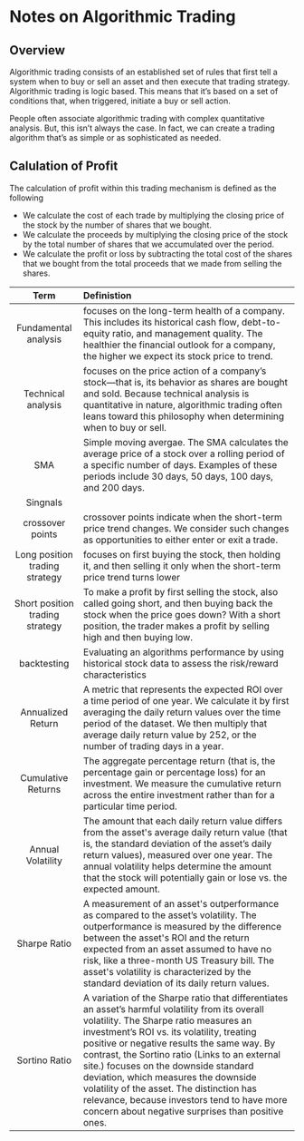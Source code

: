 # Notes on Algorithmic Trading 
## Overview 
Algorithmic trading consists of an established set of rules that first tell a system when to buy or sell an asset and then execute that trading strategy. Algorithmic trading is logic based. This means that it’s based on a set of conditions that, when triggered, initiate a buy or sell action.

People often associate algorithmic trading with complex quantitative analysis. But, this isn’t always the case. In fact, we can create a trading algorithm that’s as simple or as sophisticated as needed.


## Calulation of Profit 
The calculation of profit within this trading mechanism is defined as the following
* We calculate the cost of each trade by multiplying the closing price of the stock by the number of shares that we bought. 
* We calculate the proceeds by multiplying the closing price of the stock by the total number of shares that we accumulated over the period. 
* We calculate the profit or loss by subtracting the total cost of the shares that we bought from the total proceeds that we made from selling the shares.

| Term | Definistion|   
|:--: | :---- |
| Fundamental analysis | focuses on the long-term health of a company. This includes its historical cash flow, debt-to-equity ratio, and management quality. The healthier the financial outlook for a company, the higher we expect its stock price to trend.|
|Technical analysis| focuses on the price action of a company’s stock—that is, its behavior as shares are bought and sold. Because technical analysis is quantitative in nature, algorithmic trading often leans toward this philosophy when determining when to buy or sell.|
| SMA | Simple moving avergae.  The SMA calculates the average price of a stock over a rolling period of a specific number of days. Examples of these periods include 30 days, 50 days, 100 days, and 200 days.
| Singnals | | 
|crossover points| crossover points indicate when the short-term price trend changes. We consider such changes as opportunities to either enter or exit a trade.|
|Long position trading strategy| focuses on first buying the stock, then holding it, and then selling it only when the short-term price trend turns lower |
|Short position trading strategy| To make a profit by first selling the stock, also called going short, and then buying back the stock when the price goes down? With a short position, the trader makes a profit by selling high and then buying low. |
|backtesting| Evaluating an algorithms performance by using historical stock data to assess the risk/reward characteristics | 
|Annualized Return | A metric that represents the expected ROI over a time period of one year. We calculate it by first averaging the daily return values over the time period of the dataset. We then multiply that average daily return value by 252, or the number of trading days in a year.| 
|Cumulative Returns|  The aggregate percentage return (that is, the percentage gain or percentage loss) for an investment. We measure the cumulative return across the entire investment rather than for a particular time period.| 
| Annual Volatility | The amount that each daily return value differs from the asset's average daily return value (that is, the standard deviation of the asset’s daily return values), measured over one year. The annual volatility helps determine the amount that the stock will potentially gain or lose vs. the expected amount.| 
|Sharpe Ratio| A measurement of an asset's outperformance as compared to the asset’s volatility. The outperformance is measured by the difference between the asset's ROI and the return expected from an asset assumed to have no risk, like a three-month US Treasury bill. The asset's volatility is characterized by the standard deviation of its daily return values.|
|Sortino Ratio | A variation of the Sharpe ratio that differentiates an asset’s harmful volatility from its overall volatility. The Sharpe ratio measures an investment’s ROI vs. its volatility, treating positive or negative results the same way. By contrast, the Sortino ratio (Links to an external site.) focuses on the downside standard deviation, which measures the downside volatility of the asset. The distinction has relevance, because investors tend to have more concern about negative surprises than positive ones.| 

